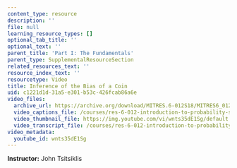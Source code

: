 ```yaml
---
content_type: resource
description: ''
file: null
learning_resource_types: []
optional_tab_title: ''
optional_text: ''
parent_title: 'Part I: The Fundamentals'
parent_type: SupplementalResourceSection
related_resources_text: ''
resource_index_text: ''
resourcetype: Video
title: Inference of the Bias of a Coin
uid: c1221d1d-31a5-e301-b53c-426fcab86a6e
video_files:
  archive_url: https://archive.org/download/MITRES.6-012S18/MITRES6_012S18_L10-11_300k.mp4
  video_captions_file: /courses/res-6-012-introduction-to-probability-spring-2018/b94a9e3c5dcd56e9932c136a5d5e25be_wnts35dE1Sg.vtt
  video_thumbnail_file: https://img.youtube.com/vi/wnts35dE1Sg/default.jpg
  video_transcript_file: /courses/res-6-012-introduction-to-probability-spring-2018/f1074bbe4e918632cae474e7c41ef45b_wnts35dE1Sg.pdf
video_metadata:
  youtube_id: wnts35dE1Sg
---
```


**Instructor:** John Tsitsiklis